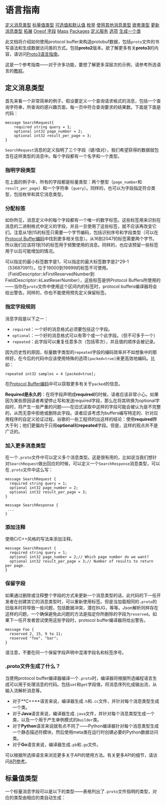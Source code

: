 语言指南
====

[定义消息类型]()
[标量值类型]()
[可选值和默认值]()
[枚举]()
[使用其他消息类型]()
[嵌套类型]()
[更新消息类型]()
[拓展]()
[Oneof 字段]()
[Maps]()
[Packages]()
[定义服务]()
[选项]()
[生成一个类]()  

此文档将介绍如何使用protocol buffer来构造protobuf数据，包括`proto`文件的书写语法和生成数据访问类的方式。包括**proto2**版本。欲了解更多有关**proto3**的内容，请访问[Proto3语言指南]()。  

这是一个参考指南——对于许多功能，要想了解更多深层次的示例，请参考所选语言的[教程]()。  

## 定义消息类型

首先来看一个非常简单的例子。假设要定义一个查询请求格式的消息，包括一个查询字符串，所查询的感兴趣页面，每一页中符合查询要求的结果数。下面是下面是代码：  

    message SearchRequest{
    	required string query = 1;
    	optional int32 page_number = 2;
    	optional int32 result_per_page = 3;
    }  
    
`SearchRequest`消息的定义指明了三个字段（键/值对），我们希望获得的数据就包含在这样类型的消息中。每个字段都有一个名字和一个类型。

### 指明字段类型
在上面的例子中，所有的字段都是标量类型：两个整型（`page_number`和`result_per_page`）和一个字符串（`query`）。同样的，也可以为字段指定符合类型，包括枚举和其它消息类型。

### 分配标签
如你所见，消息定义中的每个字段都有一个唯一的数字标签。这些标签用来识别在消息的二进制格式中定义的字段，并且一旦使用了这些标签，就不应该再改变它们。注意从1到15的标签只需要一个字节编码，包括识别序号和字段类型（可以在[Protocol Buffer编码]()中找到更多相关信息）。从16到2047的标签需要两个字节。所以我们应该将1到15的标签用于频繁使用的消息。同样的，也应该预留一些标签用于以后可能增加的情况。

可以指定的最小标签数字是1，可以指定的最大标签数字是2^29-1（536870911）。位于19000到19999的标签不可使用。（FieldDescriptor::kFirstReservedNumber到FieldDescriptor::kLastReserNumber），这些标签是供Protocol Buffers所使用的——当你在`proto`文件中使用这个区间内的标签时，protocol buffers编译器将会给出警告。同样的，你也不能使用预先定义保留标签。


### 指定字段规则

消息字段是以下之一：
- `required`：一个好的消息格式必须要包括这个字段。
- `optional`：一个好的消息格式可以有零个或一个此字段。（但不可多于一个）
- `repeated`：此字段可以重复任意多次（包括零次），并且值的顺序会被记录。

因为历史性的原因，标量数字类型的`repeated`字段的编码效率并不如想象中的那样好。在今后的代码中应该使用特殊的选项`[packed=true]`来更高效地编码。比如：

    repeated int32 samples = 4 [packed=true];

在[Protocol Buffer编码]()中可以获取更多有关于`packed`的信息。

**Required是永久的**：在将字段声明成**required**的时候，读者应该非常小心。如果因为某些原因读者希望停止写和发送required字段，那么在将其转换为optional字段时，将产生一些严重的问题——在旧式读取中这样的字段可能会被认为是不完整的，从而无意中拒绝或删除此字段。读者应该考虑为buffers编写特定的、针对应用程序的自定义验证过程。谷歌的一些工程师的出这样的结论：使用**required**弊大于利；他们更偏向于只用**optional**和**repeated**字段。但是，这样的观点并不是广泛的。

### 加入更多消息类型

在一个`.proto`文件中可以定义多个消息类型。这是很有用的，比如说当我们想针对`SearchRequest`做出回应的时候，可以定义一个`SearchResponse`消息类型，可以在`.proto`文件中这么写：

    message SearchRequest {
      required string query = 1;
      optional int32 page_number = 2;
      optional int32 result_per_page = 3;
    }
    
    message SearchResponse {
     ...
    }

### 添加注释

使用C/C++风格的写法来添加注释。

    message SearchRequest {
      required string query = 1;
      optional int32 page_number = 2;// Which page number do we want?
      optional int32 result_per_page = 3;// Number of results to return per page.
    }

### 保留字段

如果通过删除或注释整个字段的方式来更新一个消息类型的话，此代码的下一任开发者在创建其它的消息类型时，可以重新使用标签。但是当加载相同的`.proto`的旧版本时将导致一些问题，包括数据冲突，潜在BUG，等等。Json解析同样存在这样的问题，一个确保避免此问题的方法是指定你所删除的字段为`reserved`。如果下一任开发者尝试使用这些字段时，protocol buffer编译器将给出警告。

    message Foo {
      reserved 2, 15, 9 to 11;
      reserved "foo", "bar";
    }

请注意，不要在同一个保留字段声明中混淆字段名和标签序号。

### **.proto**文件生成了什么？

当使用protocol buffer编译器编译一个`.proto`时，编译器将根据所选编程语言生成可以用于处理消息的代码。包括`set`和`get`字段值，将消息序列化成输出流，从输入流解析消息等。

- 对于**C++**语言来说，编译器生成`.h`和`.cc`文件，并针对每个消息类型生成一个类。
- 对于**Java**语言来说，编译器生成`.java`文件，并针对每个消息类型生成一个类，以及一个用于产生单例模式的`Builder`类。
- 对于**Python**语言来说就有点不同了——Python编译器针对每个消息类型生成一个静态描述符模块，然后使用meta类在运行时创建必要的Python数据访问类。
- 对于**Go**语言来说，编译器生成`.pb`和`.go`文件。

可以根据所选择语言来浏览更多关于API的使用方法。有关更多API的细节，请访问[API参考]()。

## 标量值类型

一个标量消息字段可以是以下的类型——表格列出了`.proto`文件指明的类型，对应的类型由相应的类自动生成：


